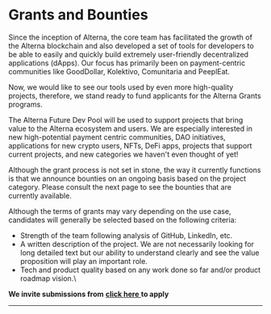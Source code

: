 # Grants and Bounties

Since the inception of Alterna, the core team has facilitated the growth of the Alterna blockchain and also developed a set of tools for developers to be able to easily and quickly build extremely user-friendly decentralized applications (dApps). Our focus has primarily been on payment-centric communities like GoodDollar, Kolektivo, Comunitaria and PeeplEat.

Now, we would like to see our tools used by even more high-quality projects, therefore, we stand ready to fund applicants for the Alterna Grants programs.

​The Alterna Future Dev Pool will be used to support projects that bring value to the Alterna ecosystem and users. We are especially interested in new high-potential payment centric communities, DAO initiatives, applications for new crypto users, NFTs, DeFi apps, projects that support current projects, and new categories we haven't even thought of yet!

Although the grant process is not set in stone, the way it currently functions is that we announce bounties on an ongoing basis based on the project category. Please consult the next page to see the bounties that are currently available.

Although the terms of grants may vary depending on the use case, candidates will generally be selected based on the following criteria:

* Strength of the team following analysis of GitHub, LinkedIn, etc.&#x20;
* A written description of the project. We are not necessarily looking for long detailed text but our ability to understand clearly and see the value proposition will play an important role.
* Tech and product quality based on any work done so far and/or product roadmap vision.\


**We invite submissions from** [**click here** ](https://hbfigtycii9.typeform.com/to/OfCHzmOY?utm\_source=xxxxx\&utm\_medium=xxxxx\&utm\_campaign=xxxxx\&utm\_term=xxxxx\&utm\_content=xxxxx)**to apply**

****
